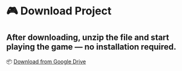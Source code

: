 # 🎮 Download Project

## After downloading, unzip the file and start playing the game — no installation required.

📦 [Download from Google Drive](https://drive.google.com/drive/folders/1I-pbu5OoUd4LC_5Ku7P5KKdCkE3M-kpx?usp=drive_link)

